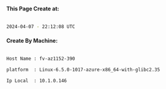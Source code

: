 
   
#### This Page Create at:

```bash

2024-04-07 - 22:12:08 UTC

```

#### Create By Machine:

```bash

Host Name : fv-az1152-390

platform  : Linux-6.5.0-1017-azure-x86_64-with-glibc2.35

Ip Local  : 10.1.0.146

```

